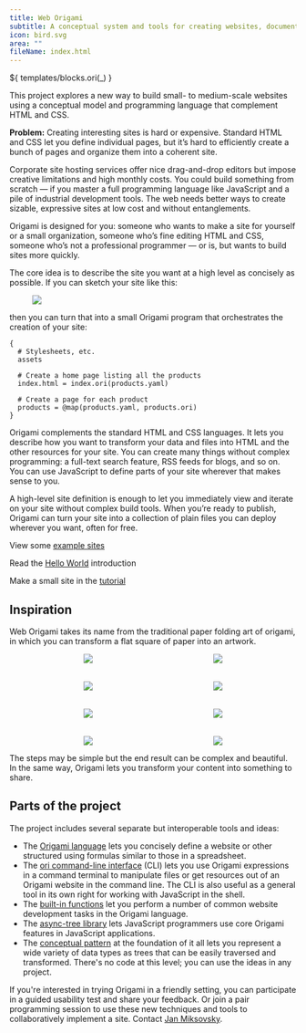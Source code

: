 ```yaml
---
title: Web Origami
subtitle: A conceptual system and tools for creating websites, documentation, data sets, and other content
icon: bird.svg
area: ""
fileName: index.html
---
```


${ templates/blocks.ori(\_) }

This project explores a new way to build small- to medium-scale websites using a conceptual model and programming language that complement HTML and CSS.

**Problem:** Creating interesting sites is hard or expensive. Standard HTML and CSS let you define individual pages, but it’s hard to efficiently create a bunch of pages and organize them into a coherent site.

Corporate site hosting services offer nice drag-and-drop editors but impose creative limitations and high monthly costs. You could build something from scratch — if you master a full programming language like JavaScript and a pile of industrial development tools. The web needs better ways to create sizable, expressive sites at low cost and without entanglements.

Origami is designed for you: someone who wants to make a site for yourself or a small organization, someone who’s fine editing HTML and CSS, someone who’s not a professional programmer — or is, but wants to build sites more quickly.

The core idea is to describe the site you want at a high level as concisely as possible. If you can sketch your site like this:

<figure>
  <img src="/assets/illustrations/Site Sketch.svg">
</figure>

then you can turn that into a small Origami program that orchestrates the creation of your site:

```
{
  # Stylesheets, etc.
  assets

  # Create a home page listing all the products
  index.html = index.ori(products.yaml)

  # Create a page for each product
  products = @map(products.yaml, products.ori)
}
```

Origami complements the standard HTML and CSS languages. It lets you describe how you want to transform your data and files into HTML and the other resources for your site. You can create many things without complex programming: a full-text search feature, RSS feeds for blogs, and so on. You can use JavaScript to define parts of your site wherever that makes sense to you.

A high-level site definition is enough to let you immediately view and iterate on your site without complex build tools. When you’re ready to publish, Origami can turn your site into a collection of plain files you can deploy wherever you want, often for free.

<span class="tutorialStep"></span> View some [example sites](/language/examples.html)

<span class="tutorialStep"></span> Read the [Hello World](/language/hello.html) introduction

<span class="tutorialStep"></span> Make a small site in the [tutorial](/language/tutorial.html)

## Inspiration

Web Origami takes its name from the traditional paper folding art of origami, in which you can transform a flat square of paper into an artwork.

<figure style="align-items: center; display: grid; gap: 2rem; grid-template-columns: repeat(auto-fit, minmax(125px, 1fr)); justify-items: center;">
  <img src="/assets/heart/step1.svg">
  <img src="/assets/heart/step2.svg">
  <img src="/assets/heart/step3.svg">
  <img src="/assets/heart/step4.svg">
  <img src="/assets/heart/step5.svg">
  <img src="/assets/heart/step6.svg">
  <img src="/assets/heart/step7.svg">
  <img src="/assets/heart/step8.svg">
</figure>

The steps may be simple but the end result can be complex and beautiful. In the same way, Origami lets you transform your content into something to share.

## Parts of the project

The project includes several separate but interoperable tools and ideas:

- The [Origami language](/language/) lets you concisely define a website or other structured using formulas similar to those in a spreadsheet.
- The [ori command-line interface](/cli/) (CLI) lets you use Origami expressions in a command terminal to manipulate files or get resources out of an Origami website in the command line. The CLI is also useful as a general tool in its own right for working with JavaScript in the shell.
- The [built-in functions](/builtins/) let you perform a number of common website development tasks in the Origami language.
- The [async-tree library](/async-tree/) lets JavaScript programmers use core Origami features in JavaScript applications.
- The [conceptual pattern](/pattern/) at the foundation of it all lets you represent a wide variety of data types as trees that can be easily traversed and transformed. There's no code at this level; you can use the ideas in any project.

If you're interested in trying Origami in a friendly setting, you can participate in a guided usability test and share your feedback. Or join a pair programming session to use these new techniques and tools to collaboratively implement a site. Contact [Jan Miksovsky](https://jan.miksovsky.com/contact.html).
